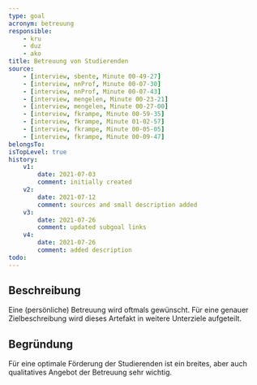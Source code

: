 ```yaml
---
type: goal
acronym: betreuung
responsible: 
    - kru
    - duz
    - ako
title: Betreuung von Studierenden
source:
    - [interview, sbente, Minute 00-49-27]
    - [interview, nnProf, Minute 00-07-30]    
    - [interview, nnProf, Minute 00-07-43]
    - [interview, mengelen, Minute 00-23-21]
    - [interview, mengelen, Minute 00-27-00]
    - [interview, fkrampe, Minute 00-59-35]
    - [interview, fkrampe, Minute 01-02-57]
    - [interview, fkrampe, Minute 00-05-05]
    - [interview, fkrampe, Minute 00-09-47]    
belongsTo: 
isTopLevel: true
history:
    v1:
        date: 2021-07-03
        comment: initially created
    v2:
        date: 2021-07-12
        comment: sources and small description added 
    v3:
        date: 2021-07-26
        comment: updated subgoal links
    v4:
        date: 2021-07-26
        comment: added description
todo:
---
```


## Beschreibung

Eine (persönliche) Betreuung wird oftmals gewünscht. Für eine genauer Zielbeschreibung wird dieses Artefakt in weitere Unterziele aufgeteilt.


## Begründung

Für eine optimale Förderung der Studierenden ist ein breites, aber auch qualitatives Angebot der Betreuung sehr wichtig.

